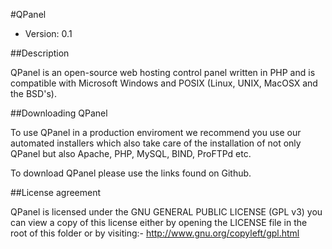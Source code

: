 #QPanel

* Version: 0.1

##Description

QPanel is an open-source web hosting control panel written in PHP and is compatible
with Microsoft Windows and POSIX (Linux, UNIX, MacOSX and the BSD's).


##Downloading QPanel

To use QPanel in a production enviroment we recommend you use our automated installers which also take care of the installation of not only QPanel but also Apache, PHP, MySQL, BIND, ProFTPd etc.

To download QPanel please use the links found on Github.

##License agreement

QPanel is licensed under the GNU GENERAL PUBLIC LICENSE (GPL v3) you can view a copy of this license either by opening the LICENSE file in the root of this folder or by visiting:- http://www.gnu.org/copyleft/gpl.html

